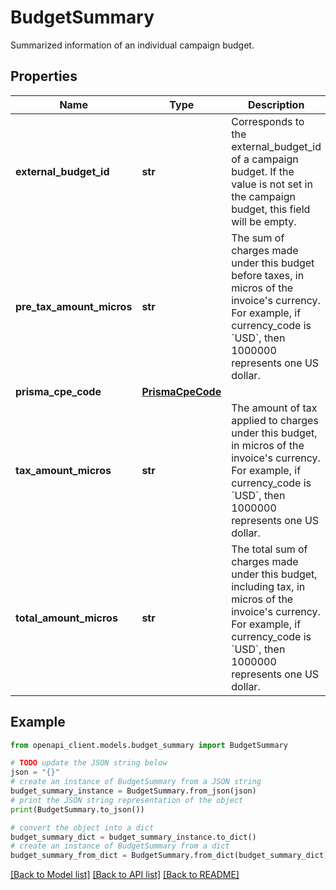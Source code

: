 # BudgetSummary

Summarized information of an individual campaign budget.

## Properties

Name | Type | Description | Notes
------------ | ------------- | ------------- | -------------
**external_budget_id** | **str** | Corresponds to the external_budget_id of a campaign budget. If the value is not set in the campaign budget, this field will be empty. | [optional] 
**pre_tax_amount_micros** | **str** | The sum of charges made under this budget before taxes, in micros of the invoice&#39;s currency. For example, if currency_code is &#x60;USD&#x60;, then 1000000 represents one US dollar. | [optional] 
**prisma_cpe_code** | [**PrismaCpeCode**](PrismaCpeCode.md) |  | [optional] 
**tax_amount_micros** | **str** | The amount of tax applied to charges under this budget, in micros of the invoice&#39;s currency. For example, if currency_code is &#x60;USD&#x60;, then 1000000 represents one US dollar. | [optional] 
**total_amount_micros** | **str** | The total sum of charges made under this budget, including tax, in micros of the invoice&#39;s currency. For example, if currency_code is &#x60;USD&#x60;, then 1000000 represents one US dollar. | [optional] 

## Example

```python
from openapi_client.models.budget_summary import BudgetSummary

# TODO update the JSON string below
json = "{}"
# create an instance of BudgetSummary from a JSON string
budget_summary_instance = BudgetSummary.from_json(json)
# print the JSON string representation of the object
print(BudgetSummary.to_json())

# convert the object into a dict
budget_summary_dict = budget_summary_instance.to_dict()
# create an instance of BudgetSummary from a dict
budget_summary_from_dict = BudgetSummary.from_dict(budget_summary_dict)
```
[[Back to Model list]](../README.md#documentation-for-models) [[Back to API list]](../README.md#documentation-for-api-endpoints) [[Back to README]](../README.md)


